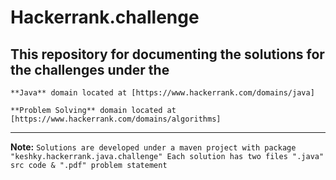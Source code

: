 # **Hackerrank.challenge**

## This repository for documenting the solutions for the challenges under the

```
**Java** domain located at [https://www.hackerrank.com/domains/java]
```

```
**Problem Solving** domain located at [https://www.hackerrank.com/domains/algorithms]
```
---
**Note:** `Solutions are developed under a maven project with package "keshky.hackerrank.java.challenge"
Each solution has two files ".java" src code & ".pdf" problem statement `
